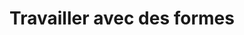 ﻿---
title: Travailler avec des formes
type: docs
weight: 60
url: /fr/java/working-with-shapes/
---
